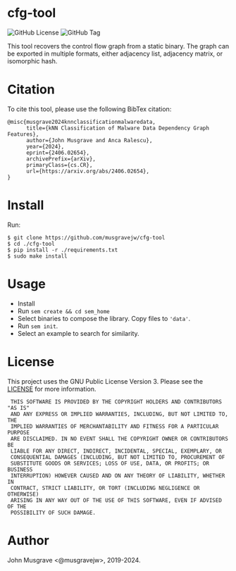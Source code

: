 # cfg-tool
![GitHub License](https://img.shields.io/github/license/musgravejw/cfg-tool)
![GitHub Tag](https://img.shields.io/github/v/tag/musgravejw/cfg-tool)

This tool recovers the control flow graph from a static binary.  The graph can be exported in multiple formats, either adjacency list, adjacency matrix, or isomorphic hash.


# Citation
To cite this tool, please use the following BibTex citation:
```
@misc{musgrave2024knnclassificationmalwaredata,
      title={kNN Classification of Malware Data Dependency Graph Features}, 
      author={John Musgrave and Anca Ralescu},
      year={2024},
      eprint={2406.02654},
      archivePrefix={arXiv},
      primaryClass={cs.CR},
      url={https://arxiv.org/abs/2406.02654}, 
}
```

# Install
Run:
```
$ git clone https://github.com/musgravejw/cfg-tool
$ cd ./cfg-tool
$ pip install -r ./requirements.txt
$ sudo make install
```

# Usage
- Install
- Run `sem create && cd sem_home` 
- Select binaries to compose the library.  Copy files to `'data'`.
- Run `sem init`.
- Select an example to search for similarity.

# License
This project uses the GNU Public License Version 3.  Please see the [LICENSE](https://github.com/musgravejw/cfg-tool/blob/HEAD/LICENSE) for more information.
```
 THIS SOFTWARE IS PROVIDED BY THE COPYRIGHT HOLDERS AND CONTRIBUTORS "AS IS"
 AND ANY EXPRESS OR IMPLIED WARRANTIES, INCLUDING, BUT NOT LIMITED TO, THE
 IMPLIED WARRANTIES OF MERCHANTABILITY AND FITNESS FOR A PARTICULAR PURPOSE
 ARE DISCLAIMED. IN NO EVENT SHALL THE COPYRIGHT OWNER OR CONTRIBUTORS BE
 LIABLE FOR ANY DIRECT, INDIRECT, INCIDENTAL, SPECIAL, EXEMPLARY, OR
 CONSEQUENTIAL DAMAGES (INCLUDING, BUT NOT LIMITED TO, PROCUREMENT OF
 SUBSTITUTE GOODS OR SERVICES; LOSS OF USE, DATA, OR PROFITS; OR BUSINESS
 INTERRUPTION) HOWEVER CAUSED AND ON ANY THEORY OF LIABILITY, WHETHER IN
 CONTRACT, STRICT LIABILITY, OR TORT (INCLUDING NEGLIGENCE OR OTHERWISE)
 ARISING IN ANY WAY OUT OF THE USE OF THIS SOFTWARE, EVEN IF ADVISED OF THE
 POSSIBILITY OF SUCH DAMAGE.
```

# Author
John Musgrave <@musgravejw>, 2019-2024.
